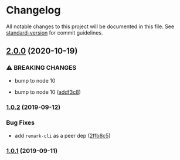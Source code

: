 # Changelog

All notable changes to this project will be documented in this file. See [standard-version](https://github.com/conventional-changelog/standard-version) for commit guidelines.

## [2.0.0](https://github.com/CrowdStrike/remark-preset-lint-crowdstrike/compare/v1.0.2...v2.0.0) (2020-10-19)


### ⚠ BREAKING CHANGES

* bump to node 10

* bump to node 10 ([addf3c8](https://github.com/CrowdStrike/remark-preset-lint-crowdstrike/commit/addf3c8047a2ffd475ac49442380e0a819dfc065))

### [1.0.2](https://github.com/CrowdStrike/remark-preset-lint-crowdstrike/compare/v1.0.1...v1.0.2) (2019-09-12)


### Bug Fixes

* add `remark-cli` as a peer dep ([2ffb8c5](https://github.com/CrowdStrike/remark-preset-lint-crowdstrike/commit/2ffb8c5))

### [1.0.1](https://github.com/CrowdStrike/remark-preset-lint-crowdstrike/compare/v1.0.0...v1.0.1) (2019-09-11)

